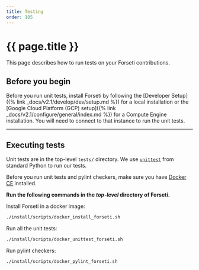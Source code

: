 ```yaml
---
title: Testing
order: 105
---
```

# {{ page.title }}

This page describes how to run tests on your Forseti contributions.

## Before you begin

Before you run unit tests, install Forseti by following the
[Developer Setup]({% link _docs/v2.1/develop/dev/setup.md %}) for
a local installation or the
[Google Cloud Platform (GCP) setup]({% link _docs/v2.1/configure/general/index.md %})
for a Compute Engine installation. You will need to connect to that
instance to run the unit tests.

---

## Executing tests

Unit tests are in the top-level `tests/` directory. We use
[`unittest`](https://docs.python.org/2/library/unittest.html) from standard Python to run our tests.

Before you run unit tests and pylint checkers, make sure you have
[Docker CE](https://docs.docker.com/install/) installed.


**Run the following commands in the _top-level_ directory of Forseti.**

Install Forseti in a docker image:

  ```bash
  ./install/scripts/docker_install_forseti.sh
  ```

Run all the unit tests:

  ```bash
  ./install/scripts/docker_unittest_forseti.sh
  ```

Run pylint checkers:

  ```bash
  ./install/scripts/docker_pylint_forseti.sh
  ```
